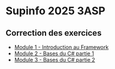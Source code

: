 # Supinfo 2025 3ASP

## Correction des exercices

- [Module 1 - Introduction au Framework](https://github.com/Skewnart/Supinfo-2025-3ASP/tree/main/Module%201)
- [Module 2 - Bases du C# partie 1](https://github.com/Skewnart/Supinfo-2025-3ASP/tree/main/Module%202)
- [Module 3 - Bases du C# partie 2](https://github.com/Skewnart/Supinfo-2025-3ASP/tree/main/Module%203)
